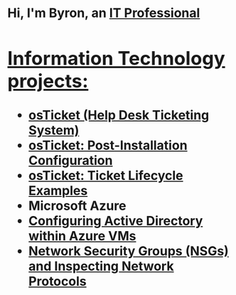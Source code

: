 <h1>Hi, I'm Byron, an <a href="https://linkin.com/in/ByronBryson">IT Professional

<h2> Information Technology projects:</h2>

- <b>osTicket (Help Desk Ticketing System)</b>
 - [osTicket: Post-Installation Configuration](https://github.com/ByronBryson/post-install-config)
 - [osTicket: Ticket Lifecycle Examples](https://github.com/ByronBryson/ticket-lifecycle)
- <b>Microsoft Azure</b>
 - [Configuring Active Directory within Azure VMs](https://github.com/ByronBryson/configure-ad)
 - [Network Security Groups (NSGs) and Inspecting Network Protocols](https://github.com/ByronBryson/azure-network-protocols)
 
 
